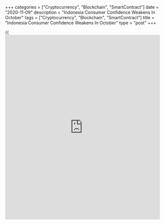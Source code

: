 +++
categories = ["Cryptocurrency", "Blockchain", "SmartContract"]
date = "2020-11-09"
description = "Indonesia Consumer Confidence Weakens In October"
tags = ["Cryptocurrency", "Blockchain", "SmartContract"]
title = "Indonesia Consumer Confidence Weakens In October"
type = "post"
+++

{{<iframe id="large-banner" src="https://www.bounty.group/#slide=21.0" width="100%" height="600" scrolling="no" style="border: 0px solid rgb(216, 221, 230); border-radius: 3px;">}}

Indonesia's consumer confidence weakened in October, though households'
expectations for the next six months remained quite optimistic on hopes
of more income and job availability, survey data from Bank Indonesia
showed on Monday.

The consumer confidence index fell to 79.0 from 83.4 in September, the
bank said.

The consumer expectation index remained above the 100-point threshold at
106.6. This signaled that consumer expectations of economic conditions
in the next six months was quite optimistic, underpinned by upbeat
sentiment regarding the income and employment outlook.

However, consumers were less upbeat regarding the current economic
situation due to lower income and less job availability amid the
[coronavirus][1], or Covid-19, pandemic.

For comments and feedback [contact](https://www.playgroundfx.com/contact/): editorial@rtt[news](https://www.letsplayfx.com/blog/forex-news-website/).com

[Economic News][2]

 **What parts of the world are seeing the best (and worst) economic
performances lately? Click[here][3] to check out our [Econ Scorecard][3]
and find out! See up-to-the-moment [ranking](https://www.playgroundfx.com/blog/crypto-exchange-ranking/)s for the best and worst
performers in [GDP][4], [unemployment rate][5], [inflation][6] and much
more.**

   1. www.rtt[news](https://www.letsplayfx.com/blog/forex-news-website/).com/list/coronavirus.aspx
   2. www.rtt[news](https://www.letsplayfx.com/blog/forex-news-website/).com/Content/EconomicNews.aspx
   3. www.rtt[news](https://www.letsplayfx.com/blog/forex-news-website/).com/economic-scorecard/world-rank/unemployment-rate/highest-performance.aspx
   4. www.rtt[news](https://www.letsplayfx.com/blog/forex-news-website/).com/economic-scorecard/world-rank/GDP/highest-performance.aspx
   5. www.rtt[news](https://www.letsplayfx.com/blog/forex-news-website/).com/economic-scorecard/world-rank/unemployment-rate/lowest-performance.aspx
   6. www.rtt[news](https://www.letsplayfx.com/blog/forex-news-website/).com/economic-scorecard/world-rank/CPI/highest-performance.aspx